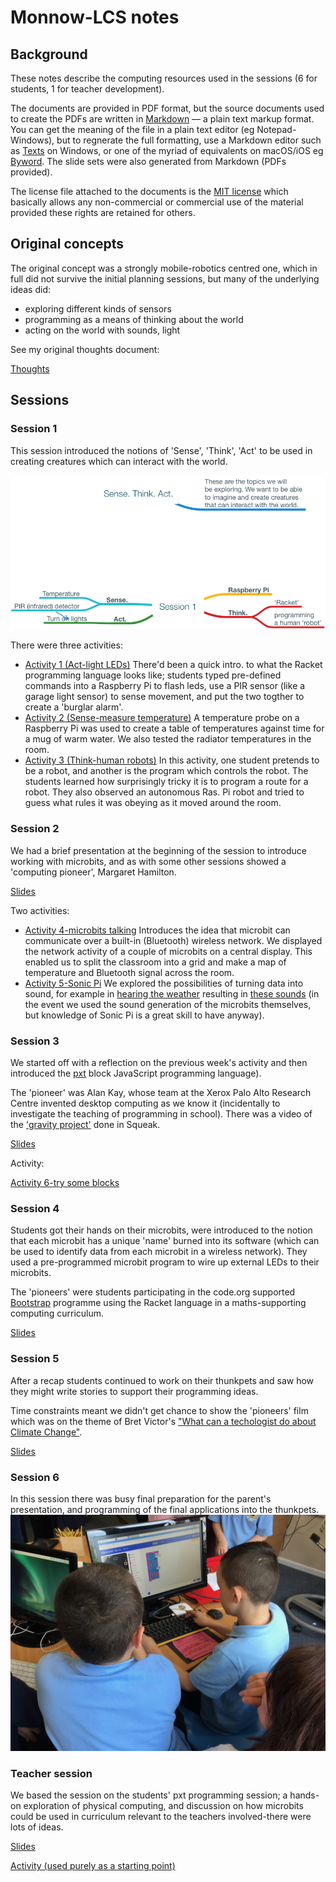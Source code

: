 # Monnow-LCS notes

## Background

These notes describe the computing resources used in the sessions (6 for students, 1 for teacher development).

The documents are provided in PDF format, but the source documents used to create the PDFs are written in [Markdown](https://daringfireball.net/projects/markdown/) — a plain text markup format. You can get the meaning of the file in a plain text editor (eg Notepad-Windows), but to regnerate the full formatting, use a Markdown editor such as [Texts](http://www.texts.io/features/) on Windows, or one of the myriad of equivalents on macOS/iOS eg [Byword](https://bywordapp.com).
The slide sets were also generated from Markdown (PDFs provided).

The license file attached to the documents is the [MIT license](https://choosealicense.com/licenses/mit/) which basically allows any non-commercial or commercial use of the material provided these rights are retained for others. 

## Original concepts

The original concept was a strongly mobile-robotics centred one, which in full did not survive the initial planning sessions, but many of the underlying ideas did:

- exploring different kinds of sensors
- programming as a means of thinking about the world
- acting on the world with sounds, light

See my original thoughts document:

[Thoughts](files/Paper-1.pdf)

## Sessions

### Session 1

This session introduced the notions of 'Sense', 'Think', 'Act' to be used in creating creatures which can interact with the world.

 ![](images/Session1-map.png)

There were three activities:

- [Activity 1 (Act-light LEDs)](session%201/Activitity%201-Sense,%20Act.pdf) There'd been a quick intro. to what the Racket programming language looks like; students typed pre-defined commands into a Raspberry Pi to flash leds, use a PIR sensor (like a garage light sensor) to sense movement, and put the two togther to create a 'burglar alarm'.
- [Activity 2 (Sense-measure temperature)](session%201/Activity%202%20(Sense%E2%80%94measure%20temperature).pdf) A temperature probe on a Raspberry Pi was used to create a table of temperatures against time for a mug of warm water. We also tested the radiator temperatures in the room.
- [Activity 3 (Think-human robots)](session%201/Activity%203%20(Think%E2%80%94human%20robots).pdf) In this activity, one student pretends to be a robot, and another is the program which controls the robot. The students learned how surprisingly tricky it is to program a route for a robot. They also observed an autonomous Ras. Pi robot and tried to guess what rules it was obeying as it moved around the room.

### Session 2

We had a brief presentation at the beginning of the session to introduce working with microbits, and as with some other sessions showed a 'computing pioneer', Margaret Hamilton.

[Slides](session%202/session2-intro.pdf)

Two activities:

- [Activity 4-microbits talking](session%202/Activity%204.pdf) Introduces the idea that microbit can communicate over a built-in (Bluetooth) wireless network. We displayed the network activity of a couple of microbits on a central display. This enabled us to split the classroom into a grid and make a map of temperature and Bluetooth signal across the room.
- [Activity 5-Sonic Pi](session%202/Activity%205.pdf) We explored the possibilities of turning data into sound, for example in [hearing the weather](http://somenotes.stevelloyd.net/notes/2014/06/23/hearing-the-weather-sonification-in-sonic-pi/) resulting in [these sounds](http://somenotes.stevelloyd.net/resources/temperature.mp3) (in the event we used the sound generation of the microbits themselves, but knowledge of Sonic Pi is a great skill to have anyway).

### Session 3

We started off with a reflection on the previous week's activity and then introduced the [pxt](https://pxt.microbit.org) block JavaScript programming language). 

The 'pioneer' was Alan Kay, whose team at the Xerox Palo Alto Research Centre invented desktop computing as we know it (incidentally to investigate the teaching of programming in school). There was a video of the ['gravity project'](http://squeakland.org/resources/audioVisual/movie.jsp?id=25) done in Squeak.

[Slides](session%203/session3-intro.pdf)

Activity:

[Activity 6-try some blocks](session%203/Activity%206.pdf)

### Session 4

Students got their hands on their microbits, were introduced to the notion that each microbit has a unique 'name' burned into its software (which can be used to identify data from each microbit in a wireless network). They used a pre-programmed microbit program to wire up external LEDs to their microbits.

The 'pioneers' were students participating in the code.org supported [Bootstrap](http://www.bootstrapworld.org) programme using the Racket language in a maths-supporting computing curriculum.
 

[Slides](session%204/session4-intro.pdf)

### Session 5

After a recap students continued to work on their thunkpets and saw how they might write stories to support their programming ideas.

Time constraints meant we didn't get chance to show the 'pioneers' film which was on the theme of Bret Victor's ["What can a techologist do about Climate Change"](http://worrydream.com/#!/ClimateChange).

[Slides](session%205/session5-intro.pdf)

### Session 6

In this session there was busy final preparation for the parent's presentation, and programming of the final applications into the thunkpets. ![title](images/demo.jpg)

### Teacher session

We based the session on the students' pxt programming session; a hands-on exploration of physical computing, and discussion on how microbits could be used in curriculum relevant to the teachers involved-there were lots of ideas.

[Slides](session%207/session7-intro.pdf)


[Activity (used purely as a starting point)](session%207/Activity-programming%20microbit%20with%20pxt.pdf)